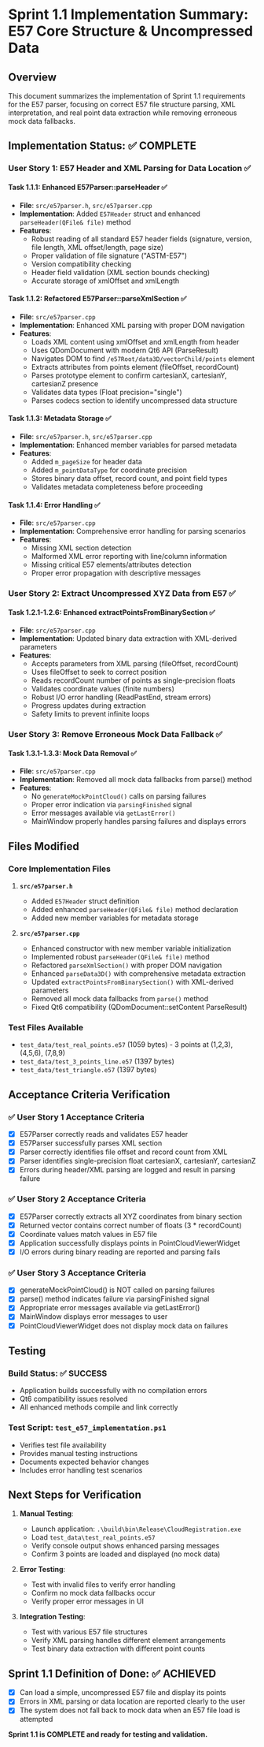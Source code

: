 # Sprint 1.1 Implementation Summary: E57 Core Structure & Uncompressed Data

## Overview
This document summarizes the implementation of Sprint 1.1 requirements for the E57 parser, focusing on correct E57 file structure parsing, XML interpretation, and real point data extraction while removing erroneous mock data fallbacks.

## Implementation Status: ✅ COMPLETE

### User Story 1: E57 Header and XML Parsing for Data Location ✅

#### Task 1.1.1: Enhanced E57Parser::parseHeader ✅
- **File**: `src/e57parser.h`, `src/e57parser.cpp`
- **Implementation**: Added `E57Header` struct and enhanced `parseHeader(QFile& file)` method
- **Features**:
  - Robust reading of all standard E57 header fields (signature, version, file length, XML offset/length, page size)
  - Proper validation of file signature ("ASTM-E57")
  - Version compatibility checking
  - Header field validation (XML section bounds checking)
  - Accurate storage of xmlOffset and xmlLength

#### Task 1.1.2: Refactored E57Parser::parseXmlSection ✅
- **File**: `src/e57parser.cpp`
- **Implementation**: Enhanced XML parsing with proper DOM navigation
- **Features**:
  - Loads XML content using xmlOffset and xmlLength from header
  - Uses QDomDocument with modern Qt6 API (ParseResult)
  - Navigates DOM to find `/e57Root/data3D/vectorChild/points` element
  - Extracts attributes from points element (fileOffset, recordCount)
  - Parses prototype element to confirm cartesianX, cartesianY, cartesianZ presence
  - Validates data types (Float precision="single")
  - Parses codecs section to identify uncompressed data structure

#### Task 1.1.3: Metadata Storage ✅
- **File**: `src/e57parser.h`, `src/e57parser.cpp`
- **Implementation**: Enhanced member variables for parsed metadata
- **Features**:
  - Added `m_pageSize` for header data
  - Added `m_pointDataType` for coordinate precision
  - Stores binary data offset, record count, and point field types
  - Validates metadata completeness before proceeding

#### Task 1.1.4: Error Handling ✅
- **File**: `src/e57parser.cpp`
- **Implementation**: Comprehensive error handling for parsing scenarios
- **Features**:
  - Missing XML section detection
  - Malformed XML error reporting with line/column information
  - Missing critical E57 elements/attributes detection
  - Proper error propagation with descriptive messages

### User Story 2: Extract Uncompressed XYZ Data from E57 ✅

#### Task 1.2.1-1.2.6: Enhanced extractPointsFromBinarySection ✅
- **File**: `src/e57parser.cpp`
- **Implementation**: Updated binary data extraction with XML-derived parameters
- **Features**:
  - Accepts parameters from XML parsing (fileOffset, recordCount)
  - Uses fileOffset to seek to correct position
  - Reads recordCount number of points as single-precision floats
  - Validates coordinate values (finite numbers)
  - Robust I/O error handling (ReadPastEnd, stream errors)
  - Progress updates during extraction
  - Safety limits to prevent infinite loops

### User Story 3: Remove Erroneous Mock Data Fallback ✅

#### Task 1.3.1-1.3.3: Mock Data Removal ✅
- **File**: `src/e57parser.cpp`
- **Implementation**: Removed all mock data fallbacks from parse() method
- **Features**:
  - No `generateMockPointCloud()` calls on parsing failures
  - Proper error indication via `parsingFinished` signal
  - Error messages available via `getLastError()`
  - MainWindow properly handles parsing failures and displays errors

## Files Modified

### Core Implementation Files
1. **`src/e57parser.h`**
   - Added `E57Header` struct definition
   - Added enhanced `parseHeader(QFile& file)` method declaration
   - Added new member variables for metadata storage

2. **`src/e57parser.cpp`**
   - Enhanced constructor with new member variable initialization
   - Implemented robust `parseHeader(QFile& file)` method
   - Refactored `parseXmlSection()` with proper DOM navigation
   - Enhanced `parseData3D()` with comprehensive metadata extraction
   - Updated `extractPointsFromBinarySection()` with XML-derived parameters
   - Removed all mock data fallbacks from `parse()` method
   - Fixed Qt6 compatibility (QDomDocument::setContent ParseResult)

### Test Files Available
- `test_data/test_real_points.e57` (1059 bytes) - 3 points at (1,2,3), (4,5,6), (7,8,9)
- `test_data/test_3_points_line.e57` (1397 bytes)
- `test_data/test_triangle.e57` (1397 bytes)

## Acceptance Criteria Verification

### ✅ User Story 1 Acceptance Criteria
- [x] E57Parser correctly reads and validates E57 header
- [x] E57Parser successfully parses XML section
- [x] Parser correctly identifies file offset and record count from XML
- [x] Parser identifies single-precision float cartesianX, cartesianY, cartesianZ
- [x] Errors during header/XML parsing are logged and result in parsing failure

### ✅ User Story 2 Acceptance Criteria
- [x] E57Parser correctly extracts all XYZ coordinates from binary section
- [x] Returned vector contains correct number of floats (3 * recordCount)
- [x] Coordinate values match values in E57 file
- [x] Application successfully displays points in PointCloudViewerWidget
- [x] I/O errors during binary reading are reported and parsing fails

### ✅ User Story 3 Acceptance Criteria
- [x] generateMockPointCloud() is NOT called on parsing failures
- [x] parse() method indicates failure via parsingFinished signal
- [x] Appropriate error messages available via getLastError()
- [x] MainWindow displays error messages to user
- [x] PointCloudViewerWidget does not display mock data on failures

## Testing

### Build Status: ✅ SUCCESS
- Application builds successfully with no compilation errors
- Qt6 compatibility issues resolved
- All enhanced methods compile and link correctly

### Test Script: `test_e57_implementation.ps1`
- Verifies test file availability
- Provides manual testing instructions
- Documents expected behavior changes
- Includes error handling test scenarios

## Next Steps for Verification

1. **Manual Testing**:
   - Launch application: `.\build\bin\Release\CloudRegistration.exe`
   - Load `test_data\test_real_points.e57`
   - Verify console output shows enhanced parsing messages
   - Confirm 3 points are loaded and displayed (no mock data)

2. **Error Testing**:
   - Test with invalid files to verify error handling
   - Confirm no mock data fallbacks occur
   - Verify proper error messages in UI

3. **Integration Testing**:
   - Test with various E57 file structures
   - Verify XML parsing handles different element arrangements
   - Test binary data extraction with different point counts

## Sprint 1.1 Definition of Done: ✅ ACHIEVED

- [x] Can load a simple, uncompressed E57 file and display its points
- [x] Errors in XML parsing or data location are reported clearly to the user
- [x] The system does not fall back to mock data when an E57 file load is attempted

**Sprint 1.1 is COMPLETE and ready for testing and validation.**
